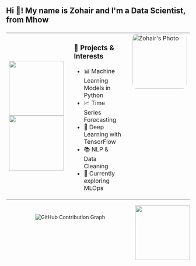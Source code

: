 <h2 align="left">Hi 👋! My name is Zohair and I'm a Data Scientist, from Mhow</h2>

###

<div align="center">
  <table>
    <tr>
      <!-- GitHub Stats -->
      <td>
        <img src="https://github-readme-stats.vercel.app/api?username=maurodesouza&hide_title=false&hide_rank=false&show_icons=true&include_all_commits=true&count_private=true&disable_animations=false&theme=dracula&locale=en&hide_border=false" height="150" />
        <br />
        <img src="https://github-readme-stats.vercel.app/api/top-langs?username=maurodesouza&locale=en&hide_title=false&layout=compact&card_width=320&langs_count=5&theme=dracula&hide_border=false" height="150" />
      </td>
      <!-- Projects & Interests -->
      <td style="vertical-align: top; text-align: left; padding-left: 20px;">
        <h3>🚀 Projects & Interests</h3>
        <ul>
          <li>📊 Machine Learning Models in Python</li>
          <li>📈 Time Series Forecasting</li>
          <li>🧠 Deep Learning with TensorFlow</li>
          <li>📚 NLP & Data Cleaning</li>
          <li>🌱 Currently exploring MLOps</li>
        </ul>
      </td>
      <!-- Your Photo -->
      <td style="vertical-align: top; padding-left: 20px;">
        <img src="https://your-photo-url-here.jpg" alt="Zohair's Photo" height="150" style="border-radius: 12px;" />
      </td>
    </tr>
  </table>
</div>


<img align="right" height="150" src="https://tenor.com/view/typing-on-computer-mark-grayson-steven-yeun-invincible-typing-on-latop-gif-1336246902025279911.gif"  />


###

<br />

<!-- Contribution Graph -->
<div align="center">
  <img src="https://github-readme-activity-graph.cyclic.app/graph?username=zohairshakir&theme=dracula&hide_border=false" alt="GitHub Contribution Graph" />
</div>
